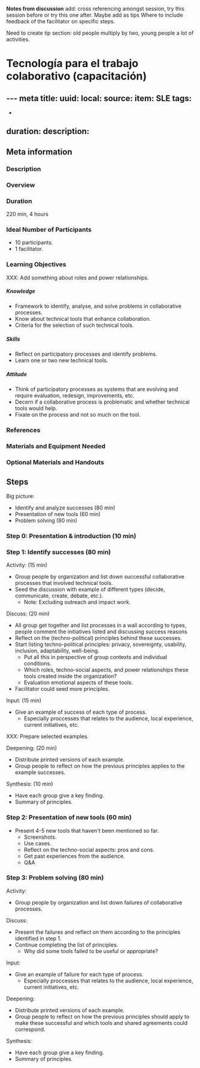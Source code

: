 ﻿**Notes from discussion**
add: cross referencing amongst session, try this session before or try this one after. Maybe add as tips
Where to include feedback of the facilitator on specific steps.

Need to create tip section:
old people multiply by two, young people a lot of activities.

# Tecnología para el trabajo colaborativo (capacitación)
--- meta
title:
uuid:
local:
source:
item: SLE
tags:
  -
  -
duration:
description:
---

## Meta information

### Description

### Overview

### Duration

220 min, 4 hours

### Ideal Number of Participants

- 10 participants.
- 1 facilitator.

### Learning Objectives

XXX: Add something about roles and power relationships.

##### Knowledge

- Framework to identify, analyse, and solve problems in collaborative processes.
- Know about technical tools that enhance collaboration.
- Criteria for the selection of such technical tools.

##### Skills

- Reflect on participatory processes and identify problems.
- Learn one or two new technical tools.

##### Attitude

- Think of participatory processes as systems that are evolving and require evaluation, redesign, improvements, etc.
- Decern if a collaborative process is problematic and whether technical tools would help.
- Fixate on the process and not so much on the tool.

### References

### Materials and Equipment Needed

### Optional Materials and Handouts

## Steps

Big picture:

- Identify and analyze successes (80 min)
- Presentation of new tools (60 min)
- Problem solving (80 min)

### Step 0: Presentation & introduction (10 min)

### Step 1: Identify successes (80 min)

Activity: (15 min)

- Group people by organization and list down successful collaborative processes that involved technical tools.
- Seed the discussion with example of different types (decide, communicate, create, debate, etc.).
  - Note: Excluding outreach and impact work.

Discuss: (20 min)

- All group get together and list processes in a wall according to types, people comment the initiatives listed and discussing success reasons
- Reflect on the (techno-political) principles behind these successes.
- Start listing techno-political principles: privacy, sovereignty, usability, inclusion, adaptability, well-being.
  - Put all this in perspective of group contexts and individual conditions.
  - Which roles, techno-social aspects, and power relationships these tools created inside the organization?
  - Evaluation emotional aspects of these tools.
- Facilitator could seed more principles.

Input: (15 min)

- Give an example of success of each type of process.
  - Especially proccesses that relates to the audience, local experience, current initiatives, etc.

XXX: Prepare selected examples.

Deepening: (20 min)

- Distribute printed versions of each example.
- Group people to reflect on how the previous principles applies to the example successes.

Synthesis: (10 min)

- Have each group give a key finding.
- Summary of principles.

### Step 2: Presentation of new tools (60 min)

- Present 4-5 new tools that haven't been mentioned so far.
  - Screenshots.
  - Use cases.
  - Reflect on the techno-social aspects: pros and cons.
  - Get past experiences from the audience.
  - Q&A

### Step 3: Problem solving (80 min)

Activity:

- Group people by organization and list down failures of collaborative processes.

Discuss:

- Present the failures and reflect on them according to the principles identified in step 1.
- Continue completing the list of principles.
  - Why did some tools failed to be useful or appropriate?

Input:

- Give an example of failure for each type of process.
  - Especially proccesses that relates to the audience, local experience, current initiatives, etc.

Deepening:

- Distribute printed versions of each example.
- Group people to reflect on how the previous principles should apply to make these successful and which tools and shared agreements could correspond.

Synthesis:

- Have each group give a key finding.
- Summary of principles.

